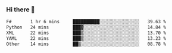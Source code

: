 ### Hi there 👋

<!--
**gustavkrist/gustavkrist** is a ✨ _special_ ✨ repository because its `README.md` (this file) appears on your GitHub profile.

Here are some ideas to get you started:

- 🔭 I’m currently working on ...
- 🌱 I’m currently learning ...
- 👯 I’m looking to collaborate on ...
- 🤔 I’m looking for help with ...
- 💬 Ask me about ...
- 📫 How to reach me: ...
- 😄 Pronouns: ...
- ⚡ Fun fact: ...
-->

<!--START_SECTION:waka-->

```txt
F#       1 hr 6 mins     ██████████░░░░░░░░░░░░░░░   39.63 %
Python   24 mins         ███▓░░░░░░░░░░░░░░░░░░░░░   14.84 %
XML      22 mins         ███▒░░░░░░░░░░░░░░░░░░░░░   13.70 %
YAML     22 mins         ███▒░░░░░░░░░░░░░░░░░░░░░   13.23 %
Other    14 mins         ██▒░░░░░░░░░░░░░░░░░░░░░░   08.78 %
```

<!--END_SECTION:waka-->
